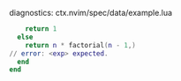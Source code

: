 diagnostics: ctx.nvim/spec/data/example.lua

```lua
    return 1
  else
    return n * factorial(n - 1,)
// error: <exp> expected.
  end
end
```
